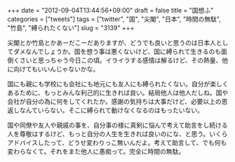 +++
date = "2012-09-04T13:44:56+09:00"
draft = false
title = "国想ふ"
categories = ["tweets"]
tags = ["twitter", "国", "尖閣", "日本", "時間の無駄", "竹島", "縛られたくない"]
slug = "3139"
+++

尖閣とか竹島とかあーだこーだありますが、どうでも良いと思うのは日本人としてダメなんでしょうか。国を想う事は悪くないけど、国に縛られて生きるのも面倒くさいと思っちゃう今日この頃。イライラする感情は解るけど、その熱量、他に向けてもいいんじゃないかな。

国にも親にも学校にも会社にも地元にも友人にも縛られたくない。自分が楽しくあるために、もっとみんな利己的に生きれば良い。結局他人は他人だしね。国や会社が自分の為に何をしてくれたか。感謝の気持ちは大事だけど、必要以上の恩返しなんていらない。そこに縛られて動けなくなるのはもったいない。

国や同僚や友人や親戚の事を、自分事の様に真剣に悩んで考えて助言をし続ける人を尊敬はするけど、もっと自分の人生を生きれば良いのにな、と思う。いくらアドバイスしたって、どうせ変わりっこ無いんだよ。考えて助言して、でも何も変わらなくて。それをまた他人に愚痴って。完全に時間の無駄。
